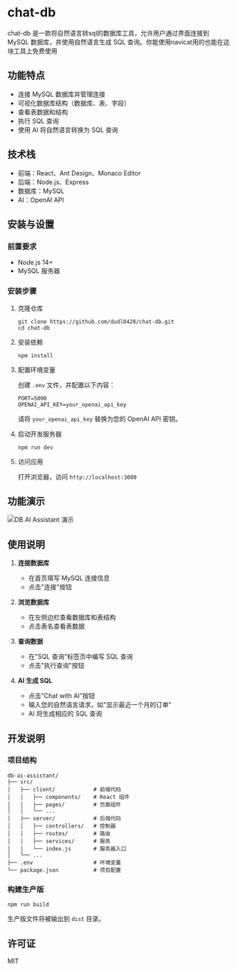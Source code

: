 # chat-db

chat-db 是一款将自然语言转sql的数据库工具，允许用户通过界面连接到 MySQL 数据库，并使用自然语言生成 SQL 查询。你能使用navicat用的也能在这块工具上免费使用

## 功能特点

- 连接 MySQL 数据库并管理连接
- 可视化数据库结构（数据库、表、字段）
- 查看表数据和结构
- 执行 SQL 查询
- 使用 AI 将自然语言转换为 SQL 查询

## 技术栈

- 前端：React、Ant Design、Monaco Editor
- 后端：Node.js、Express
- 数据库：MySQL
- AI：OpenAI API

## 安装与设置

### 前置要求

- Node.js 14+
- MySQL 服务器

### 安装步骤

1. 克隆仓库
   ```
   git clone https://github.com/dudl0428/chat-db.git
   cd chat-db
   ```

2. 安装依赖
   ```
   npm install
   ```

3. 配置环境变量
   
   创建 `.env` 文件，并配置以下内容：
   ```
   PORT=5000
   OPENAI_API_KEY=your_openai_api_key
   ```
   
   请将 `your_openai_api_key` 替换为您的 OpenAI API 密钥。

4. 启动开发服务器
   ```
   npm run dev
   ```

5. 访问应用
   
   打开浏览器，访问 `http://localhost:3000`

## 功能演示
![DB AI Assistant 演示](demo.gif)

## 使用说明

1. **连接数据库**
   - 在首页填写 MySQL 连接信息
   - 点击"连接"按钮
   
2. **浏览数据库**
   - 在左侧边栏查看数据库和表结构
   - 点击表名查看表数据
   
3. **查询数据**
   - 在"SQL 查询"标签页中编写 SQL 查询
   - 点击"执行查询"按钮
   
4. **AI 生成 SQL**
   - 点击"Chat with AI"按钮
   - 输入您的自然语言请求，如"显示最近一个月的订单"
   - AI 将生成相应的 SQL 查询

## 开发说明

### 项目结构

```
db-ai-assistant/
├── src/
│   ├── client/            # 前端代码
│   │   ├── components/    # React 组件
│   │   ├── pages/         # 页面组件
│   │   └── ...
│   ├── server/            # 后端代码
│   │   ├── controllers/   # 控制器
│   │   ├── routes/        # 路由
│   │   ├── services/      # 服务
│   │   └── index.js       # 服务器入口
│   └── ...
├── .env                   # 环境变量
└── package.json           # 项目配置
```

### 构建生产版

```
npm run build
```

生产版文件将被输出到 `dist` 目录。

## 许可证

MIT 
